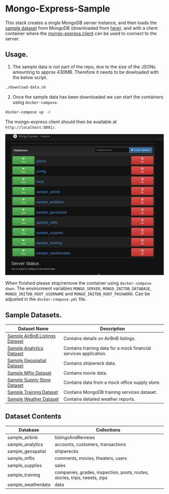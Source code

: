 # Mongo-Express-Sample
This stack creates a single MongoDB server instance, and then loads the [sample dataset](https://www.mongodb.com/developer/products/atlas/atlas-sample-datasets/#sql-atlas-sample-data-deeper-dive) from MongoDB (downloaded from [here](https://github.com/neelabalan/mongodb-sample-dataset)), and with a client container where the [mongo-express client](https://github.com/mongo-express/mongo-express) can be used to connect to the server. 

## Usage.
1. The sample data is not part of the repo, due to the size of the JSONs amounting to approx 430MB. Therefore it needs to be dowloaded with the below script.
```bash
./download-data.sh
```
2. Once the sample data has been downloaded we can start the containers using `docker-compose`.
```bash
docker-compose up -d
```
The mongo-express client should then be available at `http://localhost:8081/`.

![Mongo-Express Client App Screenshot](./Mongo-Express.png?raw=true "Mongo-Express Client App Screenshot")

When finished please stop/remove the container using `docker-compose down`. The environment variables `MONGO_SERVER`, `MONGO_INITDB_DATABASE`, `MONGO_INITDB_ROOT_USERNAME` and `MONGO_INITDB_ROOT_PASSWORD`. Can be adjusted in the `docker-compose.yml` file.  

## Sample Datasets.

|Dataset Name|Description|
|---|---|
|[Sample AirBnB Listings Dataset](https://docs.atlas.mongodb.com/sample-data/sample-airbnb/)|Contains details on AirBnB listings.|
|[Sample Analytics Dataset](https://docs.atlas.mongodb.com/sample-data/sample-analytics/)|Contains training data for a mock financial services application.|
|[Sample Geospatial Dataset](https://docs.atlas.mongodb.com/sample-data/sample-geospatial/)|Contains shipwreck data.|
|[Sample Mflix Dataset](https://docs.atlas.mongodb.com/sample-data/sample-mflix/)|Contains movie data.|
|[Sample Supply Store Dataset](https://docs.atlas.mongodb.com/sample-data/sample-supplies/)|Contains data from a mock office supply store.|
|[Sample Training Dataset](https://docs.atlas.mongodb.com/sample-data/sample-training/)|Contains MongoDB training services dataset.|
|[Sample Weather Dataset](https://docs.atlas.mongodb.com/sample-data/sample-weather/)|Contains detailed weather reports.|

## Dataset Contents

|Database|Collections|
|---|---|
|sample_airbnb|listingsAndReviews|
|sample_analytics|accounts, customers, transactions|
|sample_geospatial|shipwrecks|
|sample_mflix|comments, movies, theaters, users|
|sample_supplies|sales|
|sample_training|companies, grades, inspection, posts, routes, stories, trips, tweets, zips|
|sample_weatherdata|data|